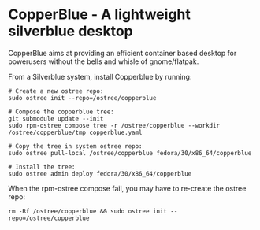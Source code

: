 CopperBlue - A lightweight silverblue desktop
=============================================

CopperBlue aims at providing an efficient container based desktop
for powerusers without the bells and whisle of gnome/flatpak.

From a Silverblue system, install Copperblue by running:

```
# Create a new ostree repo:
sudo ostree init --repo=/ostree/copperblue

# Compose the copperblue tree:
git submodule update --init
sudo rpm-ostree compose tree -r /ostree/copperblue --workdir /ostree/copperblue/tmp copperblue.yaml

# Copy the tree in system ostree repo:
sudo ostree pull-local /ostree/copperblue fedora/30/x86_64/copperblue

# Install the tree:
sudo ostree admin deploy fedora/30/x86_64/copperblue
```

When the rpm-ostree compose fail, you may have to re-create the ostree repo:

```
rm -Rf /ostree/copperblue && sudo ostree init --repo=/ostree/copperblue
```
